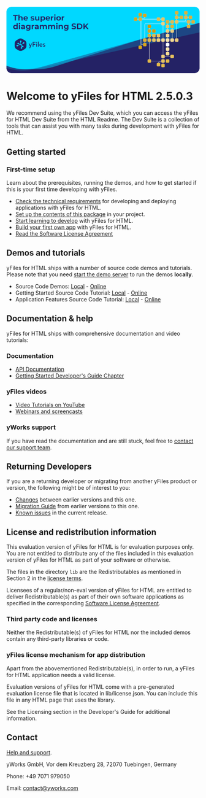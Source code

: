 <!--
 //////////////////////////////////////////////////////////////////////////////
 // @license
 // This file is part of yFiles for HTML 2.5.0.3.
 // Use is subject to license terms.
 //
 // Copyright (c) 2000-2023 by yWorks GmbH, Vor dem Kreuzberg 28,
 // 72070 Tuebingen, Germany. All rights reserved.
 //
 //////////////////////////////////////////////////////////////////////////////
-->
![yFiles for HTML](doc/readme/resources/yfiles-banner.png)

# Welcome to yFiles for HTML 2.5.0.3

We recommend using the yFiles Dev Suite, which you can access the yFiles for HTML Dev Suite from the HTML Readme. The Dev Suite is a collection of tools that can assist you with many
tasks during development with yFiles for HTML.

## Getting started

### First-time setup

Learn about the prerequisites, running the demos, and how to get started if this is
your first time developing with yFiles.

- [Check the technical requirements](https://docs.yworks.com/yfileshtml/#/dguide/introduction-technical_requirements) for developing and deploying applications with yFiles for HTML.
- [Set up the contents of this package](https://docs.yworks.com/yfileshtml/#/dguide/getting_started#first-time-setup) in your project.
- [Start learning to develop](https://docs.yworks.com/yfileshtml/#/dguide/getting_started-ide) with yFiles for HTML.
- [Build your first own app](https://docs.yworks.com/yfileshtml/#/dguide/getting_started-application) with yFiles for HTML.
- [Read the Software License Agreement](https://www.yworks.com/products/yfiles-for-html/sla)

## Demos and tutorials

yFiles for HTML ships with a number of source code demos and tutorials. Please note that you need [start the demo server](https://docs.yworks.com/yfileshtml/#/dguide/getting_started#first-time-setup) to run the demos **locally**.

- Source Code Demos: [Local](http://localhost:4242/demos-ts/README.html) - [Online](https://live.yworks.com/)
- Getting Started Source Code Tutorial: [Local](http://localhost:4242/demos-js/README.html#tutorial-getting-started) - [Online](https://live.yworks.com/demos/#tutorial-getting-started)
- Application Features Source Code Tutorial: [Local](http://localhost:4242/demos-js/README.html#tutorial-application-features) - [Online](https://live.yworks.com/demos/#tutorial-application-features)

## Documentation & help

yFiles for HTML ships with comprehensive documentation and video tutorials:

### Documentation

- [API Documentation](https://docs.yworks.com/yfileshtml/)
- [Getting Started Developer's Guide Chapter](https://docs.yworks.com/yfileshtml/#/dguide/getting_started)

### yFiles videos

- [Video Tutorials on YouTube](https://youtube.com/yWorksTube)
- [Webinars and screencasts](https://www.yworks.com/services/webinars)

### yWorks support

If you have read the documentation and are still stuck, feel free to [contact our support team](https://www.yworks.com/products/yfiles/support).

## Returning Developers

If you are a returning developer or migrating from another yFiles product or version, the following might be of interest to you:

- [Changes](https://www.yworks.com/products/yfiles-for-html/changelog) between earlier versions and this one.
- [Migration Guide](https://docs.yworks.com/yfileshtml/#/dguide/migration) from earlier versions to this one.
- [Known issues](https://docs.yworks.com/yfileshtml/#/dguide/known_issues) in the current release.

## License and redistribution information

This evaluation version of yFiles for HTML is for evaluation purposes only.
You are not entitled to distribute any of the files included in this evaluation
version of yFiles for HTML as part of your software or otherwise.

The files in the directory `lib` are the Redistributables as mentioned in Section 2 in the
[license terms](http://localhost:4242/doc/readme/legal/SOFTWARE_LICENSE_AGREEMENT.html).

Licensees of a regular/non-eval version of yFiles for HTML are entitled to deliver
Redistributable(s) as part of their own software applications as specified in the
corresponding [Software License Agreement](http://localhost:4242/doc/readme/legal/SOFTWARE_LICENSE_AGREEMENT.html).


### Third party code and licenses

Neither the Redistributable(s) of yFiles for HTML nor the included demos contain any third-party libraries or code.

### yFiles license mechanism for app distribution

Apart from the abovementioned Redistributable(s), in order to run, a yFiles for HTML application needs a valid license.

Evaluation versions of yFiles for HTML come with a pre-generated evaluation license file that is located in lib/license.json. You can include this file in any HTML page that uses the library.

See the Licensing section in the Developer's Guide for additional information.

## Contact

[Help and support](https://www.yworks.com/products/yfiles/support).

yWorks GmbH, Vor dem Kreuzberg 28, 72070 Tuebingen, Germany

Phone: +49 7071 979050

Email: contact@yworks.com
